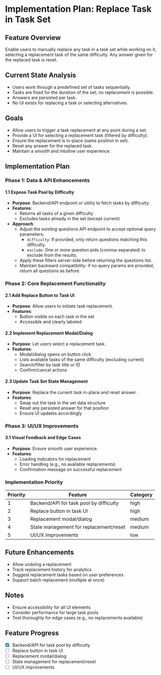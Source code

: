 # Implementation Plan: Replace Task in Task Set

## Feature Overview

Enable users to manually replace any task in a task set while working on it, selecting a replacement task of the same difficulty. Any answer given for the replaced task is reset.

## Current State Analysis

- Users work through a predefined set of tasks sequentially.
- Tasks are fixed for the duration of the set; no replacement is possible.
- Answers are persisted per task.
- No UI exists for replacing a task or selecting alternatives.

## Goals

- Allow users to trigger a task replacement at any point during a set.
- Provide a UI for selecting a replacement task (filtered by difficulty).
- Ensure the replacement is in-place (same position in set).
- Reset any answer for the replaced task.
- Maintain a smooth and intuitive user experience.

## Implementation Plan

### Phase 1: Data & API Enhancements


#### 1.1 Expose Task Pool by Difficulty
- **Purpose**: Backend/API endpoint or utility to fetch tasks by difficulty.
- **Features**:
  - Returns all tasks of a given difficulty
  - Excludes tasks already in the set (except current)
- **Approach**:
  - Adjust the existing questions API endpoint to accept optional query parameters:
    - `difficulty`: If provided, only return questions matching this difficulty.
    - `exclude`: One or more question pids (comma-separated) to exclude from the results.
  - Apply these filters server-side before returning the questions list.
  - Maintain backward compatibility: if no query params are provided, return all questions as before.


### Phase 2: Core Replacement Functionality

#### 2.1 Add Replace Button to Task UI
- **Purpose**: Allow users to initiate task replacement.
- **Features**:
  - Button visible on each task in the set
  - Accessible and clearly labeled

#### 2.2 Implement Replacement Modal/Dialog
- **Purpose**: Let users select a replacement task.
- **Features**:
  - Modal/dialog opens on button click
  - Lists available tasks of the same difficulty (excluding current)
  - Search/filter by task title or ID
  - Confirm/cancel actions

#### 2.3 Update Task Set State Management
- **Purpose**: Replace the current task in-place and reset answer.
- **Features**:
  - Swap out the task in the set data structure
  - Reset any persisted answer for that position
  - Ensure UI updates accordingly

### Phase 3: UI/UX Improvements

#### 3.1 Visual Feedback and Edge Cases
- **Purpose**: Ensure smooth user experience.
- **Features**:
  - Loading indicators for replacement
  - Error handling (e.g., no available replacements)
  - Confirmation message on successful replacement

### Implementation Priority

| Priority | Feature                                 | Category |
| -------- | --------------------------------------- | -------- |
| 1        | Backend/API for task pool by difficulty | high     |
| 2        | Replace button in task UI               | high     |
| 3        | Replacement modal/dialog                | medium   |
| 4        | State management for replacement/reset  | medium   |
| 5        | UI/UX improvements                     | low      |

## Future Enhancements

- Allow undoing a replacement
- Track replacement history for analytics
- Suggest replacement tasks based on user preferences
- Support batch replacement (multiple at once)

## Notes

- Ensure accessibility for all UI elements
- Consider performance for large task pools
- Test thoroughly for edge cases (e.g., no replacements available)

## Feature Progress

- [x] Backend/API for task pool by difficulty
- [ ] Replace button in task UI
- [ ] Replacement modal/dialog
- [ ] State management for replacement/reset
- [ ] UI/UX improvements
